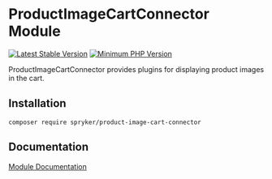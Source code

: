 # ProductImageCartConnector Module
[![Latest Stable Version](https://poser.pugx.org/spryker/product-image-cart-connector/v/stable.svg)](https://packagist.org/packages/spryker/product-image-cart-connector)
[![Minimum PHP Version](https://img.shields.io/badge/php-%3E%3D%207.4-8892BF.svg)](https://php.net/)

ProductImageCartConnector provides plugins for displaying product images in the cart.

## Installation

```
composer require spryker/product-image-cart-connector
```

## Documentation

[Module Documentation](https://academy.spryker.com/developing_with_spryker/module_guide/modules.html)
